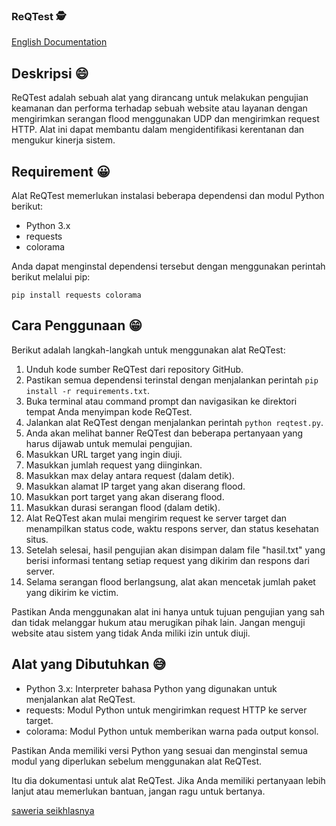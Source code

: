 ### ReQTest 🕵️

[English Documentation](https://github.com/lahadiyani/ReQTest/blob/main/English.md)

## Deskripsi 😄
ReQTest adalah sebuah alat yang dirancang untuk melakukan pengujian keamanan dan performa terhadap sebuah website atau layanan dengan mengirimkan serangan flood menggunakan UDP dan mengirimkan request HTTP. Alat ini dapat membantu dalam mengidentifikasi kerentanan dan mengukur kinerja sistem.

## Requirement 😀
Alat ReQTest memerlukan instalasi beberapa dependensi dan modul Python berikut:
- Python 3.x
- requests
- colorama

Anda dapat menginstal dependensi tersebut dengan menggunakan perintah berikut melalui pip:
```
pip install requests colorama
```

## Cara Penggunaan 😁
Berikut adalah langkah-langkah untuk menggunakan alat ReQTest:

1. Unduh kode sumber ReQTest dari repository GitHub.
2. Pastikan semua dependensi terinstal dengan menjalankan perintah `pip install -r requirements.txt`.
3. Buka terminal atau command prompt dan navigasikan ke direktori tempat Anda menyimpan kode ReQTest.
4. Jalankan alat ReQTest dengan menjalankan perintah `python reqtest.py`.
5. Anda akan melihat banner ReQTest dan beberapa pertanyaan yang harus dijawab untuk memulai pengujian.
6. Masukkan URL target yang ingin diuji.
7. Masukkan jumlah request yang diinginkan.
8. Masukkan max delay antara request (dalam detik).
9. Masukkan alamat IP target yang akan diserang flood.
10. Masukkan port target yang akan diserang flood.
11. Masukkan durasi serangan flood (dalam detik).
12. Alat ReQTest akan mulai mengirim request ke server target dan menampilkan status code, waktu respons server, dan status kesehatan situs.
13. Setelah selesai, hasil pengujian akan disimpan dalam file "hasil.txt" yang berisi informasi tentang setiap request yang dikirim dan respons dari server.
14. Selama serangan flood berlangsung, alat akan mencetak jumlah paket yang dikirim ke victim.

Pastikan Anda menggunakan alat ini hanya untuk tujuan pengujian yang sah dan tidak melanggar hukum atau merugikan pihak lain. Jangan menguji website atau sistem yang tidak Anda miliki izin untuk diuji.

## Alat yang Dibutuhkan 😅
- Python 3.x: Interpreter bahasa Python yang digunakan untuk menjalankan alat ReQTest.
- requests: Modul Python untuk mengirimkan request HTTP ke server target.
- colorama: Modul Python untuk memberikan warna pada output konsol.

Pastikan Anda memiliki versi Python yang sesuai dan menginstal semua modul yang diperlukan sebelum menggunakan alat ReQTest.

Itu dia dokumentasi untuk alat ReQTest. Jika Anda memiliki pertanyaan lebih lanjut atau memerlukan bantuan, jangan ragu untuk bertanya.

[saweria seikhlasnya](https://saweria.co/hadiani)
